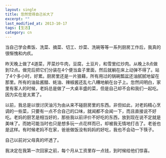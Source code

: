 ```yaml
---
layout: single
title: 忽然觉得自己长大了
excerpt: ""
last_modified_at: 2013-10-17
tags: [生活]
category: cn
---
```

当自己学会煮饭、洗菜、摘菜、切工、炒菜、洗碗等等一系列厨房工作后，我真的很惭愧和内疚。

昨天晚上做了4道菜，芹菜炒牛肉，豆腐，土豆片，和雪里红炒肉。从晚上8点做到12点。做完后把它们分装在4个便当盒子里面，然后就躺在床上动弹不得了。站了4个多小时，好累。厨房里还是一片狼藉，所有用过的锅碗瓢盆还油腻腻地留在那里。所有的油盐酱醋、蚝油、辣椒酱还乱七八糟地躺在台子上。忽然间明白，家里有客人的时候，老妈总是做了一大桌丰盛的菜，但是自己却不会和我们一起吃。因为实在是太累了。

以前，我总是以很讨厌油污为由从来不碰厨房里的东西。非但如此，对老妈精心烹调的一些菜，只要有一点不合自己的口味，就闻都不会闻一下，而且直接说不好吃。老妈的厨艺是相当好的，那些我以前评价不好吃的东西，放到现在说不定就是美味了。而她可能当时也只是想多玩一点花样而已，却被我无情地打击了。老爸也是这样。有时候老妈不在家，爸爸做饭没有妈妈的好吃，我也不会动一下筷子。

自己以前对父母真的坏透了。

我决定在我第一次回家之前，每个月从工资里存一点钱，到时候给他们惊喜。